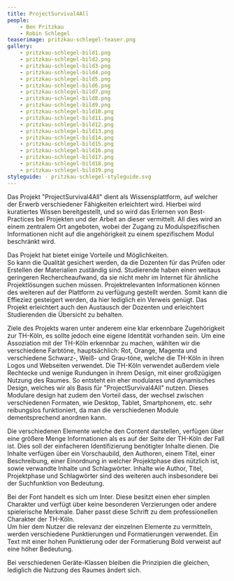 ```yaml
---
title: ProjectSurvival4All
people:
    - Ben Pritzkau
    - Robin Schlegel
teaserimage: pritzkau-schlegel-teaser.png
gallery:
    - pritzkau-schlegel-bild1.png
    - pritzkau-schlegel-bild2.png
    - pritzkau-schlegel-bild3-png
    - pritzkau-schlegel-bild4.png
    - pritzkau-schlegel-bild5.png
    - pritzkau-schlegel-bild6.png
    - pritzkau-schlegel-bild7.png
    - pritzkau-schlegel-bild8.png
    - pritzkau-schlegel-bild9.png
    - pritzkau-schlegel-bild10.png
    - pritzkau-schlegel-bild11.png
    - pritzkau-schlegel-bild12.png
    - pritzkau-schlegel-bild13.png
    - pritzkau-schlegel-bild14.png
    - pritzkau-schlegel-bild15.png
    - pritzkau-schlegel-bild16.png
    - pritzkau-schlegel-bild17.png
    - pritzkau-schlegel-bild18.png
    - pritzkau-schlegel-bild19.png
styleguide: - pritzkau-schlegel-styleguide.svg
---
```


Das Projekt "ProjectSurvival4All" dient als Wissensplattform, auf welcher der Erwerb verschiedener Fähigkeiten erleichtert wird. Hierbei wird kuratiertes Wissen bereitgestellt, und so wird das Erlernen von Best-Practices bei Projekten und der Arbeit an dieser vermittelt. All dies wird an einem zentralem Ort angeboten, wobei der Zugang zu Modulspezifischen Informationen nicht auf die angehörigkeit zu einem spezifischem Modul beschränkt wird.

Das Projekt hat bietet einige Vorteile und Möglichkeiten.   
So kann die Qualität gesichert werden, da die Dozenten für das Prüfen oder Erstellen der Materialien zuständig sind. Studierende haben einen weitaus geringeren Rechercheaufwand, da sie nicht mehr im Internet für ähnliche Projektlösungen suchen müssen. Projektrelevanten Informationen können des weiteren auf der Plattform zu verfügung gestellt werden. Somit kann die Effieziez gesteigert werden, da hier lediglich ein Verweis genügt. Das Projekt erleichtert auch den Austausch der Dozenten und erleichtert Studierenden die Übersicht zu behalten.

Ziele des Projekts waren unter anderem eine klar erkennbare Zugehörigkeit zur TH-Köln, es sollte jedoch eine eigene Identität vorhanden sein. Um eine Assoziation mit der TH-Köln erkennbar zu machen, wählten wir die verschiedene Farbtöne, hauptsächlich: Rot, Orange, Magenta und verschiedene Schwarz-, Weiß- und Grau-töne, welche die TH-Köln in ihren Logos und Webseiten verwendet. Die TH-Köln verwendet außerdem viele Rechtecke und wenige Rundungen in ihrem Design, mit einer großzügigen Nutzung des Raumes. So entsteht ein eher modulares und dynamisches Design, welches wir als Basis für "ProjectSurvival4All" nutzen. Dieses Modulare design hat zudem den Vorteil dass, der wechsel zwischen verschiedenen Formaten, wie Desktop, Tablet, Smartphonem, etc. sehr reibungslos funktioniert, da man die verschiedenen Module dementsprechend anordnen kann.

Die verschiedenen Elemente welche den Content darstellen, verfügen über eine größere Menge Informationen als es auf der Seite der TH-Köln der Fall ist. Dies soll der einfacheren Identifizierung benötigter Inhalte dienen. Die Inhalte verfügen über ein Vorschaubild, den Authoren, einem Titel, einer Beschreibung, einer Einordnung in welcher Projektphase dies nützlich ist, sowie verwandte Inhalte und Schlagwörter. Inhalte wie Author, Titel, Projektphase und Schlagwörter sind des weiteren auch insbesondere bei der Suchfunktion von Bedeutung.

Bei der Font handelt es sich um Inter. Diese besitzt einen eher simplen Charakter und verfügt über keine besonderen Verzierungen oder andere spielerische Merkmale. Daher passt diese Schrift zu dem professionellen Charakter der TH-Köln.  
Um hier dem Nutzer die relevanz der einzelnen Elemente zu vermitteln, werden verschiedene Punktierungen und Formatierungen verwendet. Ein Text mit einer hohen Punktierung oder der Formatierung Bold verweist auf eine höher Bedeutung.

Bei verschiedenen Geräte-Klassen bleiben die Prinzipien die gleichen, lediglich die Nutzung des Raumes ändert sich.
